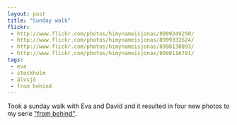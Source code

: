 ```yaml
---
layout: post
title: "Sunday walk"
flickr:
 - http://www.flickr.com/photos/himynameisjonas/8999349250/
 - http://www.flickr.com/photos/himynameisjonas/8999332624/
 - http://www.flickr.com/photos/himynameisjonas/8998130893/
 - http://www.flickr.com/photos/himynameisjonas/8998116791/
tags:
 - eva
 - stockholm
 - älvsjö
 - from behind
---
```


Took a sunday walk with Eva and David and it resulted in four new photos to my serie ["from behind"](http://www.flickr.com/photos/himynameisjonas/sets/72157634028509533/).